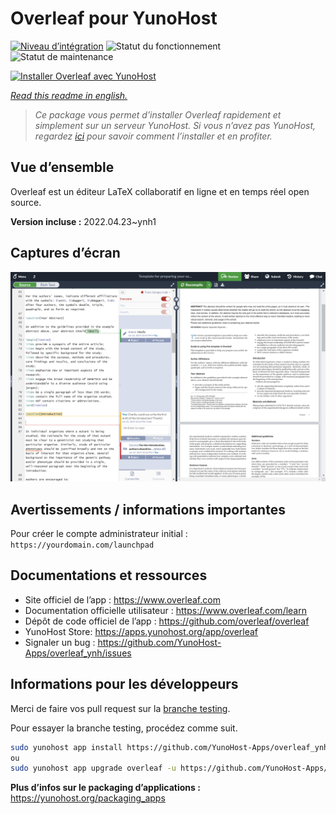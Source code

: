 <!--
N.B.: This README was automatically generated by https://github.com/YunoHost/apps/tree/master/tools/README-generator
It shall NOT be edited by hand.
-->

# Overleaf pour YunoHost

[![Niveau d’intégration](https://dash.yunohost.org/integration/overleaf.svg)](https://dash.yunohost.org/appci/app/overleaf) ![Statut du fonctionnement](https://ci-apps.yunohost.org/ci/badges/overleaf.status.svg) ![Statut de maintenance](https://ci-apps.yunohost.org/ci/badges/overleaf.maintain.svg)

[![Installer Overleaf avec YunoHost](https://install-app.yunohost.org/install-with-yunohost.svg)](https://install-app.yunohost.org/?app=overleaf)

*[Read this readme in english.](./README.md)*

> *Ce package vous permet d’installer Overleaf rapidement et simplement sur un serveur YunoHost.
Si vous n’avez pas YunoHost, regardez [ici](https://yunohost.org/#/install) pour savoir comment l’installer et en profiter.*

## Vue d’ensemble

Overleaf est un éditeur LaTeX collaboratif en ligne et en temps réel open source.


**Version incluse :** 2022.04.23~ynh1

## Captures d’écran

![Capture d’écran de Overleaf](./doc/screenshots/screenshot.png)

## Avertissements / informations importantes

Pour créer le compte administrateur initial : `https://yourdomain.com/launchpad`

## Documentations et ressources

* Site officiel de l’app : <https://www.overleaf.com>
* Documentation officielle utilisateur : <https://www.overleaf.com/learn>
* Dépôt de code officiel de l’app : <https://github.com/overleaf/overleaf>
* YunoHost Store: <https://apps.yunohost.org/app/overleaf>
* Signaler un bug : <https://github.com/YunoHost-Apps/overleaf_ynh/issues>

## Informations pour les développeurs

Merci de faire vos pull request sur la [branche testing](https://github.com/YunoHost-Apps/overleaf_ynh/tree/testing).

Pour essayer la branche testing, procédez comme suit.

``` bash
sudo yunohost app install https://github.com/YunoHost-Apps/overleaf_ynh/tree/testing --debug
ou
sudo yunohost app upgrade overleaf -u https://github.com/YunoHost-Apps/overleaf_ynh/tree/testing --debug
```

**Plus d’infos sur le packaging d’applications :** <https://yunohost.org/packaging_apps>